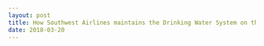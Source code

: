 ```yaml
---
layout: post
title: How Southwest Airlines maintains the Drinking Water System on their Planes
date: 2018-03-20
---
```



